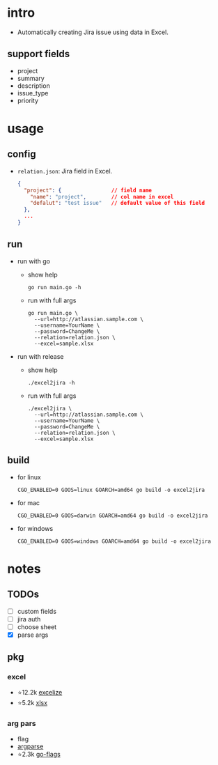 # intro
- Automatically creating Jira issue using data in Excel.
## support fields
- project
- summary
- description
- issue_type
- priority

# usage
## config
- `relation.json`: Jira field in Excel.
    ```json
    {
      "project": {                // field name
        "name": "project",        // col name in excel
        "defalut": "test issue"   // default value of this field
      },
      ...
    }
    ```
## run 
- run with go 
  - show help
      ```shell
      go run main.go -h
      ```
  - run with full args
      ```shell
      go run main.go \
        --url=http://atlassian.sample.com \
        --username=YourName \
        --password=ChangeMe \
        --relation=relation.json \ 
        --excel=sample.xlsx
      ```

- run with release
  - show help
      ```shell
      ./excel2jira -h
      ```
  - run with full args
      ```shell
      ./excel2jira \
        --url=http://atlassian.sample.com \
        --username=YourName \
        --password=ChangeMe \
        --relation=relation.json \ 
        --excel=sample.xlsx
      ```
## build
- for linux
    ```shell
    CGO_ENABLED=0 GOOS=linux GOARCH=amd64 go build -o excel2jira
    ```
- for mac
    ```shell
    CGO_ENABLED=0 GOOS=darwin GOARCH=amd64 go build -o excel2jira
    ```
- for windows
    ```shell
    CGO_ENABLED=0 GOOS=windows GOARCH=amd64 go build -o excel2jira
    ```

# notes
## TODOs
- [ ] custom fields
- [ ] jira auth
- [ ] choose sheet
- [x] parse args

## pkg
### excel
- :star:12.2k [excelize](https://github.com/qax-os/excelize)
- :star:5.2k [xlsx](https://github.com/tealeg/xlsx)
### arg pars
- flag
- [argparse]()
- :star:2.3k [go-flags](https://github.com/jessevdk/go-flags)